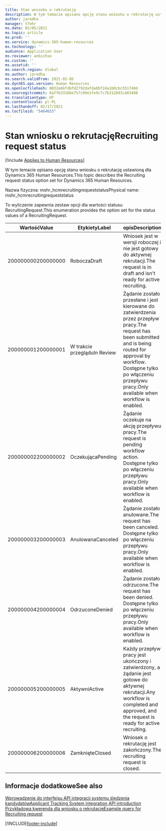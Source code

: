 ```yaml
---
title: Stan wniosku o rekrutację
description: W tym temacie opisano opcję stanu wniosku o rekrutację ustawioną dla Dynamics 365 Human Resources.
author: jaredha
manager: tfehr
ms.date: 02/05/2021
ms.topic: article
ms.prod: ''
ms.service: dynamics-365-human-resources
ms.technology: ''
audience: Application User
ms.reviewer: anbichse
ms.custom: ''
ms.assetid: ''
ms.search.region: Global
ms.author: jaredha
ms.search.validFrom: 2021-02-05
ms.dyn365.ops.version: Human Resources
ms.openlocfilehash: 0032e6bfdbfd2792dafda8bf24a1b0cbc551740d
ms.sourcegitcommit: 6affb3316be757c99e1fe9c7c7b312b93c483408
ms.translationtype: HT
ms.contentlocale: pl-PL
ms.lasthandoff: 02/17/2021
ms.locfileid: "5464653"
---
```

# <a name="recruiting-request-status"></a><span data-ttu-id="44c58-103">Stan wniosku o rekrutację</span><span class="sxs-lookup"><span data-stu-id="44c58-103">Recruiting request status</span></span>

[!include [Applies to Human Resources](../includes/applies-to-hr.md)]

<span data-ttu-id="44c58-104">W tym temacie opisano opcję stanu wniosku o rekrutację ustawioną dla Dynamics 365 Human Resources.</span><span class="sxs-lookup"><span data-stu-id="44c58-104">This topic describes the Recruiting request status option set for Dynamics 365 Human Resources.</span></span>

<span data-ttu-id="44c58-105">Nazwa fizyczna: mshr_hcmrecruitingrequeststatus</span><span class="sxs-lookup"><span data-stu-id="44c58-105">Physical name: mshr_hcmrecruitingrequeststatus</span></span>

<span data-ttu-id="44c58-106">To wyliczenie zapewnia zestaw opcji dla wartości statusu RecruitingRequest.</span><span class="sxs-lookup"><span data-stu-id="44c58-106">This enumeration provides the option set for the status values of a RecruitingRequest.</span></span>

| <span data-ttu-id="44c58-107">Wartość</span><span class="sxs-lookup"><span data-stu-id="44c58-107">Value</span></span> | <span data-ttu-id="44c58-108">Etykiety</span><span class="sxs-lookup"><span data-stu-id="44c58-108">Label</span></span> | <span data-ttu-id="44c58-109">opis</span><span class="sxs-lookup"><span data-stu-id="44c58-109">Description</span></span> |
| --- | --- | --- |
| <span data-ttu-id="44c58-110">200000000</span><span class="sxs-lookup"><span data-stu-id="44c58-110">200000000</span></span> | <span data-ttu-id="44c58-111">Robocza</span><span class="sxs-lookup"><span data-stu-id="44c58-111">Draft</span></span> | <span data-ttu-id="44c58-112">Wniosek jest w wersji roboczej i nie jest gotowy do aktywnej rekrutacji.</span><span class="sxs-lookup"><span data-stu-id="44c58-112">The request is in draft and isn't ready for active recruiting.</span></span> |
| <span data-ttu-id="44c58-113">200000001</span><span class="sxs-lookup"><span data-stu-id="44c58-113">200000001</span></span> | <span data-ttu-id="44c58-114">W trakcie przeglądu</span><span class="sxs-lookup"><span data-stu-id="44c58-114">In Review</span></span> | <span data-ttu-id="44c58-115">Żądanie zostało przesłane i jest kierowane do zatwierdzenia przez przepływ pracy.</span><span class="sxs-lookup"><span data-stu-id="44c58-115">The request has been submitted and is being routed for approval by workflow.</span></span> <span data-ttu-id="44c58-116">Dostępne tylko po włączeniu przepływu pracy.</span><span class="sxs-lookup"><span data-stu-id="44c58-116">Only available when workflow is enabled.</span></span> |
| <span data-ttu-id="44c58-117">200000002</span><span class="sxs-lookup"><span data-stu-id="44c58-117">200000002</span></span> | <span data-ttu-id="44c58-118">Oczekująca</span><span class="sxs-lookup"><span data-stu-id="44c58-118">Pending</span></span> | <span data-ttu-id="44c58-119">Żądanie oczekuje na akcję przepływu pracy.</span><span class="sxs-lookup"><span data-stu-id="44c58-119">The request is pending workflow action.</span></span> <span data-ttu-id="44c58-120">Dostępne tylko po włączeniu przepływu pracy.</span><span class="sxs-lookup"><span data-stu-id="44c58-120">Only available when workflow is enabled.</span></span> |
| <span data-ttu-id="44c58-121">200000003</span><span class="sxs-lookup"><span data-stu-id="44c58-121">200000003</span></span> | <span data-ttu-id="44c58-122">Anulowana</span><span class="sxs-lookup"><span data-stu-id="44c58-122">Canceled</span></span> | <span data-ttu-id="44c58-123">Żądanie zostało anulowane.</span><span class="sxs-lookup"><span data-stu-id="44c58-123">The request has been canceled.</span></span> <span data-ttu-id="44c58-124">Dostępne tylko po włączeniu przepływu pracy.</span><span class="sxs-lookup"><span data-stu-id="44c58-124">Only available when workflow is enabled.</span></span> |
| <span data-ttu-id="44c58-125">200000004</span><span class="sxs-lookup"><span data-stu-id="44c58-125">200000004</span></span> | <span data-ttu-id="44c58-126">Odrzucone</span><span class="sxs-lookup"><span data-stu-id="44c58-126">Denied</span></span> | <span data-ttu-id="44c58-127">Żądanie zostało odrzucone.</span><span class="sxs-lookup"><span data-stu-id="44c58-127">The request has been denied.</span></span> <span data-ttu-id="44c58-128">Dostępne tylko po włączeniu przepływu pracy.</span><span class="sxs-lookup"><span data-stu-id="44c58-128">Only available when workflow is enabled.</span></span> |
| <span data-ttu-id="44c58-129">200000005</span><span class="sxs-lookup"><span data-stu-id="44c58-129">200000005</span></span> | <span data-ttu-id="44c58-130">Aktywni</span><span class="sxs-lookup"><span data-stu-id="44c58-130">Active</span></span> | <span data-ttu-id="44c58-131">Każdy przepływ pracy jest ukończony i zatwierdzony, a żądanie jest gotowe do aktywnej rekrutacji.</span><span class="sxs-lookup"><span data-stu-id="44c58-131">Any workflow is completed and approved, and the request is ready for active recruiting.</span></span> |
| <span data-ttu-id="44c58-132">200000006</span><span class="sxs-lookup"><span data-stu-id="44c58-132">200000006</span></span> | <span data-ttu-id="44c58-133">Zamknięte</span><span class="sxs-lookup"><span data-stu-id="44c58-133">Closed</span></span> | <span data-ttu-id="44c58-134">Wniosek o rekrutację jest zakończony.</span><span class="sxs-lookup"><span data-stu-id="44c58-134">The recruiting request is closed.</span></span> |

## <a name="see-also"></a><span data-ttu-id="44c58-135">Informacje dodatkowe</span><span class="sxs-lookup"><span data-stu-id="44c58-135">See also</span></span>

[<span data-ttu-id="44c58-136">Wprowadzenie do interfejsu API integracji systemu śledzenia kandydatów</span><span class="sxs-lookup"><span data-stu-id="44c58-136">Applicant Tracking System integration API introduction</span></span>](hr-admin-integration-ats-api-introduction.md)<br>
[<span data-ttu-id="44c58-137">Przykładowa kwerenda dla wniosku o rekrutację</span><span class="sxs-lookup"><span data-stu-id="44c58-137">Example query for Recruiting request</span></span>](hr-admin-integration-ats-api-recruiting-request-example-query.md)


[!INCLUDE[footer-include](../includes/footer-banner.md)]